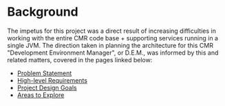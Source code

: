 # Background

The impetus for this project was a direct result of increasing difficulties in
working with the entire CMR code base + supporting services running in a single
JVM. The direction taken in planning the architecture for this CMR "Development
Environment Manager", or D.E.M., was informed by this and related matters,
covered in the pages linked below:

* [Problem Statement](0010-problem-statement.html)
* [High-level Requirements](0020-high-level-requirements.html)
* [Project Design Goals](0030-design-goals.html)
* [Areas to Explore](0040-areas-to-explore.html)

